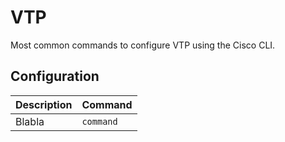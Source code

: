 # VTP

Most common commands to configure VTP using the Cisco CLI.

## Configuration

| Description       | Command       |
|:-----------------|:-------------|
| Blabla            | `command`     |